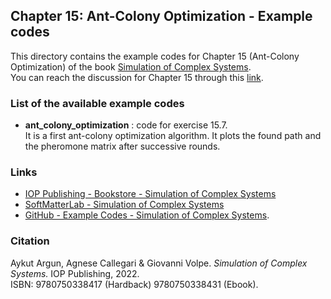## Chapter 15: Ant-Colony Optimization - Example codes

This directory contains the example codes for Chapter 15 (Ant-Colony Optimization) of the book [Simulation of Complex Systems](https://github.com/softmatterlab/SOCS/).<br />
You can reach the discussion for Chapter 15 through this [link](https://github.com/softmatterlab/SOCS/discussions/24).


### List of the available example codes ###

- **ant_colony_optimization** : code for exercise 15.7.<br /> It is a first ant-colony optimization algorithm. It plots the found path and the pheromone matrix after successive rounds.


### Links

- [IOP Publishing - Bookstore - Simulation of Complex Systems](https://store.ioppublishing.org/page/detail/Simulation-of-Complex-Systems/?K=9780750338417) 
- [SoftMatterLab - Simulation of Complex Systems](http://softmatterlab.org/publications/book/simulation-of-complex-systems/) 
- [GitHub - Example Codes - Simulation of Complex Systems](https://github.com/softmatterlab/SOCS/).


### Citation

Aykut Argun, Agnese Callegari & Giovanni Volpe. *Simulation of Complex Systems.* IOP Publishing, 2022.<br />
ISBN: 9780750338417 (Hardback) 9780750338431 (Ebook).
